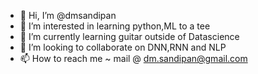 - 👋 Hi, I’m @dmsandipan
- 👀 I’m interested in learning python,ML to a tee
- 🌱 I’m currently learning guitar outside of Datascience
- 💞️ I’m looking to collaborate on DNN,RNN and NLP
- 📫 How to reach me ~ mail @ dm.sandipan@gmail.com

<!---
dmsandipan/dmsandipan is a ✨ special ✨ repository because its `README.md` (this file) appears on your GitHub profile.
You can click the Preview link to take a look at your changes.
--->
